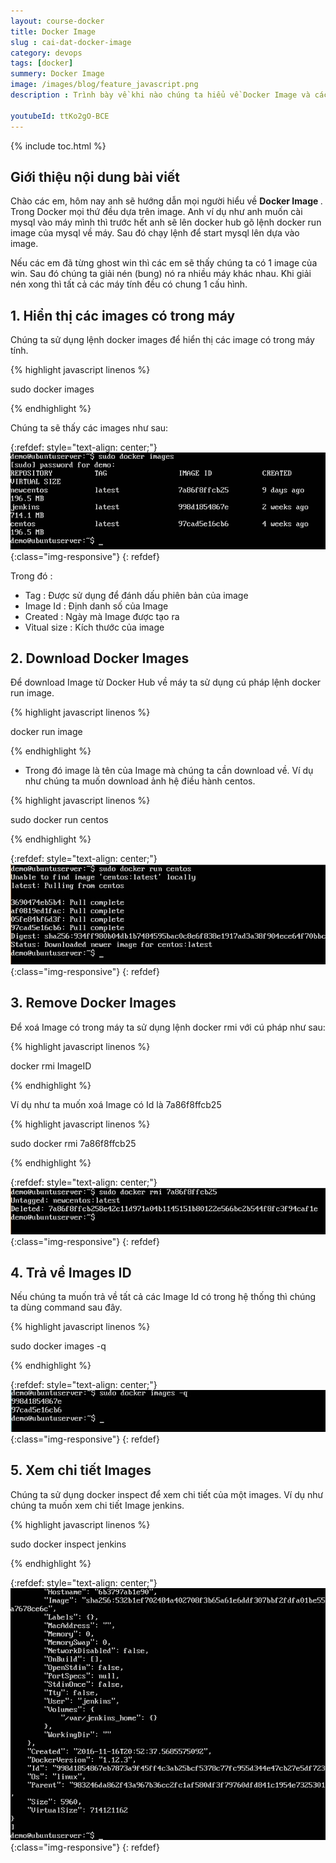 ```yaml
---
layout: course-docker
title: Docker Image
slug : cai-dat-docker-image
category: devops
tags: [docker]
summery: Docker Image
image: /images/blog/feature_javascript.png
description : Trình bày về khi nào chúng ta hiểu về Docker Image và cách cài đặt Docker Image.

youtubeId: ttKo2gO-BCE
---
```


{% include toc.html %}

## **Giới thiệu nội dung bài viết**

Chào các em, hôm nay anh sẽ hướng dẫn mọi người hiểu về <b> Docker Image </b>. Trong Docker mọi thứ đều dựa trên image. Anh ví dụ như anh muốn cài mysql vào máy mình thì trước hết anh sẽ lên docker hub gõ lệnh docker run image của mysql về máy. Sau đó chạy lệnh để start mysql lên dựa vào image.

Nếu các em đã từng ghost win thì các em sẽ thấy chúng ta có 1 image của win. Sau đó chúng ta giải nén (bung) nó ra nhiều máy khác nhau. Khi giải nén xong thì tất cả các máy tính đều có chung 1 cấu hình. 

## **1. Hiển thị các images có trong máy**

Chúng ta sử dụng lệnh docker images để hiển thị các image có trong máy tính.

{% highlight javascript  linenos %}

sudo docker images

{% endhighlight %}

Chúng ta sẽ thấy các images như sau:

{:refdef: style="text-align: center;"}
![reactjs ](/images/post/docker/displaying_docker_images.jpeg){:class="img-responsive"}
{: refdef}

Trong đó :
- Tag : Được sử dụng để đánh dấu phiên bản của image <br>
- Image Id : Định danh số của Image <br>
- Created : Ngày mà Image được tạo ra <br>
- Vỉtual size : Kích thước của image <br>

## **2. Download Docker Images**

Để download Image từ Docker Hub về máy ta sử dụng cú pháp lệnh docker run image.

{% highlight javascript  linenos %}

docker run image 

{% endhighlight %}

- Trong đó image là tên của Image mà chúng ta cần download về. Ví dụ như chúng ta muốn download ảnh hệ điều hành centos.

{% highlight javascript  linenos %}

sudo docker run centos 

{% endhighlight %}

{:refdef: style="text-align: center;"}
![reactjs ](/images/post/docker/downloading_docker_images.jpeg){:class="img-responsive"}
{: refdef}

## **3. Remove Docker Images**

Để xoá Image có trong máy ta sử dụng lệnh docker rmi với cú pháp như sau:

{% highlight javascript  linenos %}

docker rmi ImageID

{% endhighlight %}

Ví dụ như ta muốn xoá Image có Id là 7a86f8ffcb25

{% highlight javascript  linenos %}

sudo docker rmi 7a86f8ffcb25 

{% endhighlight %}

{:refdef: style="text-align: center;"}
![reactjs ](/images/post/docker/removing_docker_images.jpeg){:class="img-responsive"}
{: refdef}

## **4. Trả về Images ID**

Nếu chúng ta muốn trả về tất cả các Image Id có trong hệ thống thì chúng ta dùng command sau đây.

{% highlight javascript  linenos %}

sudo docker images -q 

{% endhighlight %}

{:refdef: style="text-align: center;"}
![reactjs ](/images/post/docker/docker_images_q.jpeg){:class="img-responsive"}
{: refdef}

## **5. Xem chi tiết Images**

Chúng ta sử dụng docker inspect để xem chi tiết của một images. Ví dụ như chúng ta muốn xem chi tiết Image jenkins.

{% highlight javascript  linenos %}

sudo docker inspect jenkins 


{% endhighlight %}

{:refdef: style="text-align: center;"}
![reactjs ](/images/post/docker/docker_inspect.jpeg){:class="img-responsive"}
{: refdef}







